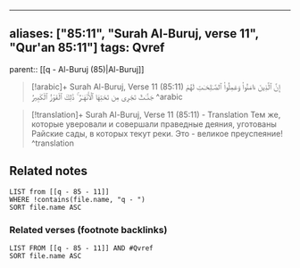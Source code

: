 
---
aliases: ["85:11", "Surah Al-Buruj, verse 11", "Qur'an 85:11"]
tags: Qvref
---

parent:: [[q - Al-Buruj (85)|Al-Buruj]]

> [!arabic]+ Surah Al-Buruj, Verse 11 (85:11)
> <span class="quran-arabic">إِنَّ ٱلَّذِينَ ءَامَنُوا۟ وَعَمِلُوا۟ ٱلصَّـٰلِحَـٰتِ لَهُمْ جَنَّـٰتٌ تَجْرِى مِن تَحْتِهَا ٱلْأَنْهَـٰرُ ۚ ذَٰلِكَ ٱلْفَوْزُ ٱلْكَبِيرُ</span>
^arabic

> [!translation]+ Surah Al-Buruj, Verse 11 (85:11) - Translation
> Тем же, которые уверовали и совершали праведные деяния, уготованы Райские сады, в которых текут реки. Это - великое преуспеяние!
^translation



## Related notes
```dataview
LIST from [[q - 85 - 11]]
WHERE !contains(file.name, "q - ")
SORT file.name ASC
```

### Related verses (footnote backlinks)
```dataview
LIST FROM [[q - 85 - 11]] AND #Qvref
SORT file.name ASC
```

